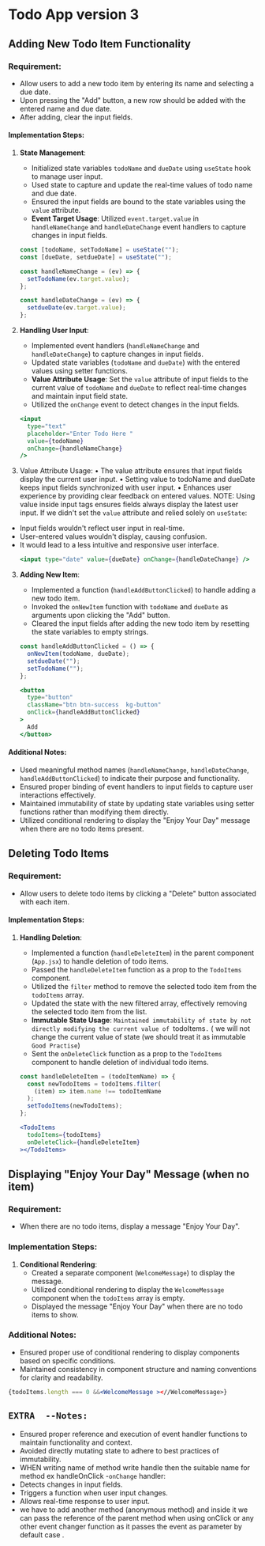 # Todo App version 3

## Adding New Todo Item Functionality

### Requirement:
- Allow users to add a new todo item by entering its name and selecting a due date.
- Upon pressing the "Add" button, a new row should be added with the entered name and due date.
- After adding, clear the input fields.

#### Implementation Steps:

1. **State Management**:
   - Initialized state variables `todoName` and `dueDate` using `useState` hook to manage user input.
   - Used state to capture and update the real-time values of todo name and due date.
   - Ensured the input fields are bound to the state variables using the `value` attribute.
   - **Event Target Usage**: Utilized `event.target.value` in `handleNameChange` and `handleDateChange` event handlers to capture changes in input fields.

   ```jsx
   const [todoName, setTodoName] = useState("");
   const [dueDate, setdueDate] = useState("");
   ```

   ```jsx
   const handleNameChange = (ev) => {
     setTodoName(ev.target.value);
   };

   const handleDateChange = (ev) => {
     setdueDate(ev.target.value);
   };
   ```

2. **Handling User Input**:
   - Implemented event handlers (`handleNameChange` and `handleDateChange`) to capture changes in input fields.
   - Updated state variables (`todoName` and `dueDate`) with the entered values using setter functions.
   - **Value Attribute Usage**: Set the `value` attribute of input fields to the current value of `todoName` and `dueDate` to reflect real-time changes and maintain input field state.
   - Utilized the `onChange` event to detect changes in the input fields.

   ```jsx
   <input
     type="text"
     placeholder="Enter Todo Here "
     value={todoName}
     onChange={handleNameChange}
   />
   ```
2.	Value Attribute Usage:
•	The value attribute ensures that input fields display the current user input.
•	Setting value to todoName and dueDate keeps input fields synchronized with user input.
•	Enhances user experience by providing clear feedback on entered values.
NOTE: Using value inside input tags ensures fields always display the latest user input.
If we didn't set the `value` attribute and relied solely on `useState`:
- Input fields wouldn't reflect user input in real-time.
- User-entered values wouldn't display, causing confusion.
- It would lead to a less intuitive and responsive user interface.
   ```jsx
   <input type="date" value={dueDate} onChange={handleDateChange} />
   ```

3. **Adding New Item**:
   - Implemented a function (`handleAddButtonClicked`) to handle adding a new todo item.
   - Invoked the `onNewItem` function with `todoName` and `dueDate` as arguments upon clicking the "Add" button.
   - Cleared the input fields after adding the new todo item by resetting the state variables to empty strings.

   ```jsx
   const handleAddButtonClicked = () => {
     onNewItem(todoName, dueDate);
     setdueDate("");
     setTodoName("");
   };
   ```

   ```jsx
   <button
     type="button"
     className="btn btn-success  kg-button"
     onClick={handleAddButtonClicked}
   >
     Add
   </button>
   ```

#### Additional Notes:
- Used meaningful method names (`handleNameChange`, `handleDateChange`, `handleAddButtonClicked`) to indicate their purpose and functionality.
- Ensured proper binding of event handlers to input fields to capture user interactions effectively.
- Maintained immutability of state by updating state variables using setter functions rather than modifying them directly.
- Utilized conditional rendering to display the "Enjoy Your Day" message when there are no todo items present.

## Deleting Todo Items

### Requirement:
- Allow users to delete todo items by clicking a "Delete" button associated with each item.

#### Implementation Steps:

1. **Handling Deletion**:
   - Implemented a function (`handleDeleteItem`) in the parent component (`App.jsx`) to handle deletion of todo items.
   - Passed the `handleDeleteItem` function as a prop to the `TodoItems` component.
   - Utilized the `filter` method to remove the selected todo item from the `todoItems` array.
   - Updated the state with the new filtered array, effectively removing the selected todo item from the list.
   - **Immutable State Usage**: `Maintained immutability of state by not directly modifying the current value of `todoItems`.`
( we will not change the current value of state (we should treat it as immutable `Good Practise`)
   - Sent the `onDeleteClick` function as a prop to the `TodoItems` component to handle deletion of individual todo items.

   ```jsx
   const handleDeleteItem = (todoItemName) => {
     const newTodoItems = todoItems.filter(
       (item) => item.name !== todoItemName
     );
     setTodoItems(newTodoItems);
   };
   ```

   ```jsx
   <TodoItems
     todoItems={todoItems}
     onDeleteClick={handleDeleteItem}
   ></TodoItems>
   ```


## Displaying "Enjoy Your Day" Message (when no item)

### Requirement:
- When there are no todo items, display a message "Enjoy Your Day".

### Implementation Steps:

1. **Conditional Rendering**:
   - Created a separate component (`WelcomeMessage`) to display the message.
   - Utilized conditional rendering to display the `WelcomeMessage` component when the `todoItems` array is empty.
   - Displayed the message "Enjoy Your Day" when there are no todo items to show.

### Additional Notes:
- Ensured proper use of conditional rendering to display components based on specific conditions.
- Maintained consistency in component structure and naming conventions for clarity and readability.

```jsx
{todoItems.length === 0 &&<WelcomeMessage ><//WelcomeMessage>}
```

## `EXTRA  --Notes:`
- Ensured proper reference and execution of event handler functions to maintain functionality and context.
- Avoided directly mutating state to adhere to best practices of immutability.
- WHEN writing name of method write handle then the suitable name for method ex
handleOnClick
-`onChange` handler:
- Detects changes in input fields.
- Triggers a function when user input changes.
- Allows real-time response to user input.
- we have to add another method (anonymous method) and inside it we can pass the reference of the parent method when using onClick or any other event changer function as it passes the event as parameter by default case .
